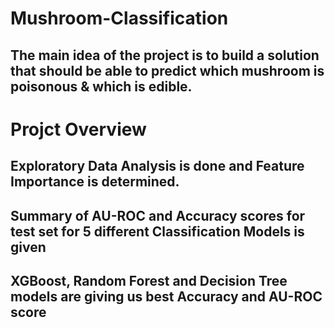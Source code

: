 # Mushroom-Classification
## The main idea of the project is to build a solution that should be able to predict which mushroom is poisonous & which is edible.
# Projct Overview
## Exploratory Data Analysis is done and Feature Importance is determined. 
## Summary of AU-ROC and Accuracy scores for test set for 5 different Classification Models is given
## XGBoost, Random Forest and Decision Tree models are giving us best Accuracy and AU-ROC score
